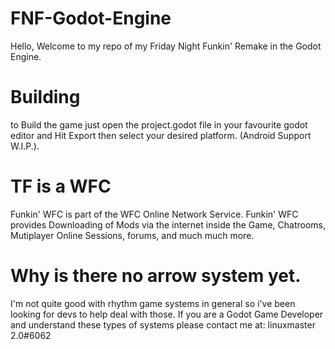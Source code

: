 # FNF-Godot-Engine
Hello, Welcome to my repo of my Friday Night Funkin' Remake in the Godot Engine.
# Building
to Build the game just open the project.godot file in your favourite godot editor and Hit Export then select your desired platform. (Android Support W.I.P.).
# TF is a WFC
Funkin' WFC is part of the WFC Online Network Service. Funkin' WFC provides Downloading of Mods via the internet inside the Game, Chatrooms, Mutiplayer Online Sessions, forums, and much much more.
# Why is there no arrow system yet.
I'm not quite good with rhythm game systems in general so i've been looking for devs to help deal with those. If you are a Godot Game Developer and understand these types of systems please contact me at: linuxmaster 2.0#6062
